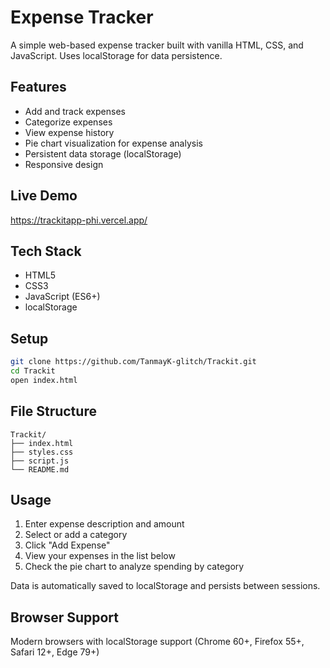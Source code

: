 # Expense Tracker

A simple web-based expense tracker built with vanilla HTML, CSS, and JavaScript. Uses localStorage for data persistence.

## Features

- Add and track expenses
- Categorize expenses
- View expense history
- Pie chart visualization for expense analysis
- Persistent data storage (localStorage)
- Responsive design

## Live Demo

https://trackitapp-phi.vercel.app/

## Tech Stack

- HTML5
- CSS3
- JavaScript (ES6+)
- localStorage

## Setup

```bash
git clone https://github.com/TanmayK-glitch/Trackit.git
cd Trackit
open index.html
```

## File Structure

```
Trackit/
├── index.html
├── styles.css
├── script.js
└── README.md
```

## Usage

1. Enter expense description and amount
2. Select or add a category
3. Click "Add Expense"
4. View your expenses in the list below
5. Check the pie chart to analyze spending by category

Data is automatically saved to localStorage and persists between sessions.

## Browser Support

Modern browsers with localStorage support (Chrome 60+, Firefox 55+, Safari 12+, Edge 79+)